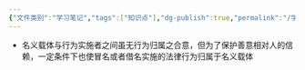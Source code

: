 ```yaml
---
{"文件类别":"学习笔记","tags":["知识点"],"dg-publish":true,"permalink":"/学习笔记/知识点cheese/冒名行为与借名行为规则/","dgPassFrontmatter":true}
---
```


- 名义载体与行为实施者之间虽无行为归属之合意，但为了保护善意相对人的信赖，一定条件下也使冒名或者借名实施的法律行为归属于名义载体